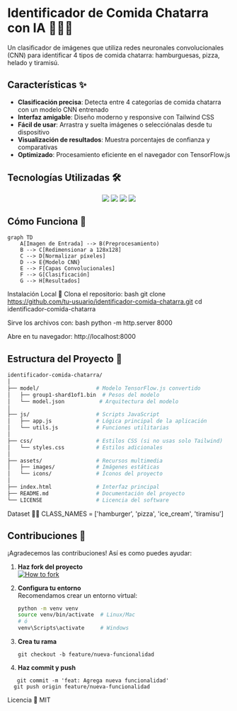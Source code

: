 # Identificador de Comida Chatarra con IA 🍔🍕🍦

Un clasificador de imágenes que utiliza redes neuronales convolucionales (CNN) para identificar 4 tipos de comida chatarra: hamburguesas, pizza, helado y tiramisú.

## Características ✨

- **Clasificación precisa**: Detecta entre 4 categorías de comida chatarra con un modelo CNN entrenado
- **Interfaz amigable**: Diseño moderno y responsive con Tailwind CSS
- **Fácil de usar**: Arrastra y suelta imágenes o selecciónalas desde tu dispositivo
- **Visualización de resultados**: Muestra porcentajes de confianza y comparativas
- **Optimizado**: Procesamiento eficiente en el navegador con TensorFlow.js

## Tecnologías Utilizadas 🛠️

<p align="center">
  <img src="https://img.shields.io/badge/TensorFlow.js-FF6F00?style=for-the-badge&logo=tensorflow&logoColor=white">
  <img src="https://img.shields.io/badge/Keras-D00000?style=for-the-badge&logo=keras&logoColor=white">
  <img src="https://img.shields.io/badge/Tailwind_CSS-38B2AC?style=for-the-badge&logo=tailwind-css&logoColor=white">
  <img src="https://img.shields.io/badge/HTML5-E34F26?style=for-the-badge&logo=html5&logoColor=white">
</p>

## Cómo Funciona 🤖
```mermaid
graph TD
    A[Imagen de Entrada] --> B(Preprocesamiento)
    B --> C[Redimensionar a 128x128]
    C --> D[Normalizar píxeles]
    D --> E{Modelo CNN}
    E --> F[Capas Convolucionales]
    F --> G[Clasificación]
    G --> H[Resultados]
```
Instalación Local 🚀
Clona el repositorio:
bash
git clone https://github.com/tu-usuario/identificador-comida-chatarra.git
cd identificador-comida-chatarra

Sirve los archivos con:
bash
python -m http.server 8000

Abre en tu navegador:
http://localhost:8000

## Estructura del Proyecto 📂

```bash
identificador-comida-chatarra/
│
├── model/                  # Modelo TensorFlow.js convertido
│   ├── group1-shard1of1.bin  # Pesos del modelo
│   └── model.json           # Arquitectura del modelo
│
├── js/                     # Scripts JavaScript
│   ├── app.js              # Lógica principal de la aplicación
│   └── utils.js            # Funciones utilitarias
│
├── css/                    # Estilos CSS (si no usas solo Tailwind)
│   └── styles.css          # Estilos adicionales
│
├── assets/                 # Recursos multimedia
│   ├── images/             # Imágenes estáticas
│   └── icons/              # Íconos del proyecto
│
├── index.html              # Interfaz principal
├── README.md               # Documentación del proyecto
└── LICENSE                 # Licencia del software
```
Dataset 🏋️‍♂️
CLASS_NAMES = ['hamburger', 'pizza', 'ice_cream', 'tiramisu']

## Contribuciones 🤝

¡Agradecemos las contribuciones! Así es como puedes ayudar:

1. **Haz fork del proyecto**  
   [![How to fork](https://img.shields.io/badge/Guía-Forking-blue?style=flat)](https://guides.github.com/activities/forking/)

2. **Configura tu entorno**  
   Recomendamos crear un entorno virtual:
   ```bash
   python -m venv venv
   source venv/bin/activate  # Linux/Mac
   # ó
   venv\Scripts\activate     # Windows
    ```
3. **Crea tu rama**  
    ```
    git checkout -b feature/nueva-funcionalidad
   ```
4. **Haz commit y push**
```
   git commit -m 'feat: Agrega nueva funcionalidad'
  git push origin feature/nueva-funcionalidad
```
Licencia 📜 MIT
